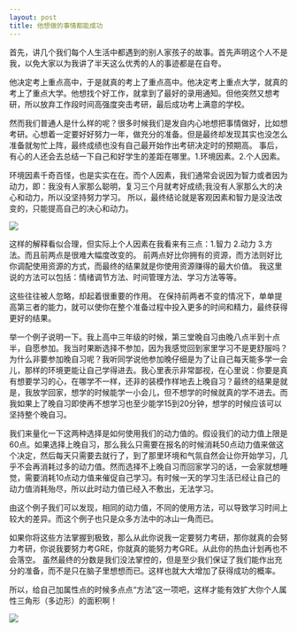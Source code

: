 ```yaml
---
layout: post
title: 他想做的事情都能成功
---
```


首先，讲几个我们每个人生活中都遇到的别人家孩子的故事。首先声明这个人不是我，以免大家以为我讲了半天这么优秀的人的事迹都是在自夸。

他决定考上重点高中，于是就真的考上了重点高中。他决定考上重点大学，就真的考上了重点大学。他想找个好工作，就拿到了最好的录用通知。但他突然又想考研，所以放弃工作段时间高强度突击考研，最后成功考上满意的学校。

然而我们普通人是什么样的呢？很多时候我们是发自内心地想把事情做好，比如想考研。心想着一定要好好努力一年，做充分的准备。但是最终却发现其实也没怎么准备就匆忙上阵，最终成绩也没有自己最开始作出考研决定时的预期高。
事后，有心的人还会去总结一下自己和好学生的差距在哪里。1.环境因素。2.个人因素。

环境因素千奇百怪，也是实实在在。而个人因素，我们通常会说因为智力或者因为动力，即：我没有人家那么聪明，复习三个月就考好成绩;我没有人家那么大的决心和动力，所以没坚持努力学习。
所以，最终结论就是客观因素和智力是没法改变的，只能提高自己的决心和动力。

<div class="row">
<div class="col-lg-12">
      <div class="thumbnail">
          <img src="{{site.img}}/method1.jpg">
      </div>
</div>
</div>

这样的解释看似合理，但实际上个人因素在我看来有三点：1.智力 2.动力 3.方法。而且前两点是很难大幅度改变的。
前两点好比你拥有的资源，而方法则好比你调配使用资源的方式，而最终的结果就是你使用资源赚得的最大价值。
我这里说的方法可以包括：情绪调节方法、时间管理方法、学习方法等等。

这些往往被人忽略，却起着很重要的作用。
在保持前两者不变的情况下，单单提高第三者的能力，就可以使你在整个准备过程中投入更多的时间和精力，最终获得更好的结果。

举一个例子说明一下。我上高中三年级的时候，第三堂晚自习由晚八点半到十点半，自愿参加。我当时果断选择不参加，因为我感觉回到家里学习不是更舒服吗？为什么非要参加晚自习呢？我听同学说他参加晚仔细是为了让自己每天能多学一会儿，那样的环境更能让自己学得进去。我心里表示非常鄙视，在心里说：你要是真有想要学习的心，在哪学不一样，还非的装模作样地去上晚自习？最终的结果是就是，我放学回家，想学的时候能学一小会儿，但不想学的时候就真的学不进去。而我如果上了晚自习即使再不想学习也至少能学15到20分钟，想学的时候应该可以坚持整个晚自习。

我们来量化一下这两种选择是如何使用我们的动力值的。假设我们的动力值上限是60点。如果选择上晚自习，那么我么只需要在报名的时候消耗50点动力值来做这个决定，然后每天只需要去就行了，到了那里环境和气氛自然会让你开始学习，几乎不会再消耗过多的动力值。然而选择不上晚自习而回家学习的话，一会家就想睡觉，需要消耗10点动力值来催促自己学习。有时候一天的学习生活已经让自己的动力值消耗殆尽，所以此时动力值已经入不敷出，无法学习。

由这个例子我们可以发现，相同的动力值，不同的使用方法，可以导致学习时间上较大的差异。而这个例子也只是众多方法中的冰山一角而已。

如果你将这些方法掌握到极致，那么从此你说我一定要努力考研，那你就真的会努力考研，你说我要努力考GRE，你就真的能努力考GRE。从此你的热血计划再也不会落空。
虽然最终的分数是我们没法掌控的，但是至少我们保证了我们能作出充分的准备，而不是只在脑子里想想而已。这样也就大大增加了获得成功的概率。

所以，给自己加属性点的时候多点点“方法”这一项吧，这样才能有效扩大你个人属性三角形（多边形）的面积啊！

<div class="row">
<div class="col-lg-12">
      <div class="thumbnail">
          <img src="{{site.img}}/method2.png">
      </div>
</div>
</div>


